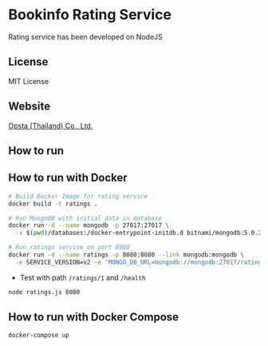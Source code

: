 # Bookinfo Rating Service

Rating service has been developed on NodeJS

## License

MIT License

## Website

[Opsta (Thailand) Co., Ltd.](https://www.opsta.co.th)

## How to run

## How to run with Docker

```bash
# Build Docker Image for rating service
docker build -t ratings .

# Run MongoDB with initial data in database
docker run -d --name mongodb -p 27017:27017 \
  -v $(pwd)/databases:/docker-entrypoint-initdb.d bitnami/mongodb:5.0.2-debian-10-r2

# Run ratings service on port 8080
docker run -d --name ratings -p 8080:8080 --link mongodb:mongodb \
  -e SERVICE_VERSION=v2 -e 'MONGO_DB_URL=mongodb://mongodb:27017/ratings' ratings
```

* Test with path `/ratings/1` and `/health`

```bash
node ratings.js 8080
```

## How to run with Docker Compose

```bash
docker-compose up
```